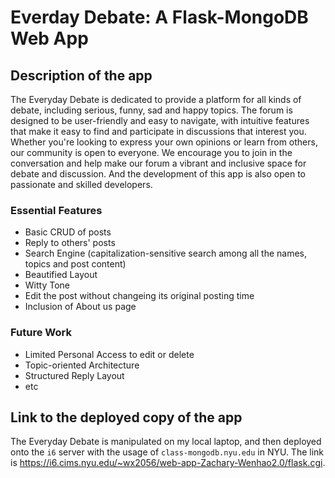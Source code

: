 # Everday Debate: A Flask-MongoDB Web App

## Description of the app
The Everyday Debate is dedicated to provide a platform for all kinds of debate, including serious, funny, sad and happy topics. The forum is designed to be user-friendly and easy to navigate, with intuitive features that make it easy to find and participate in discussions that interest you. Whether you're looking to express your own opinions or learn from others, our community is open to everyone. We encourage you to join in the conversation and help make our forum a vibrant and inclusive space for debate and discussion. And the development of this app is also open to passionate and skilled developers.

### Essential Features 

- Basic CRUD of posts
- Reply to others' posts
- Search Engine (capitalization-sensitive search among all the names, topics and post content)
- Beautified Layout
- Witty Tone
- Edit the post without changeing its original posting time
- Inclusion of About us page

### Future Work

- Limited Personal Access to edit or delete
- Topic-oriented Architecture
- Structured Reply Layout
- etc


## Link to the deployed copy of the app
The Everyday Debate is manipulated on my local laptop, and then deployed onto the `i6` server with the usage of `class-mongodb.nyu.edu` in NYU. The link is
https://i6.cims.nyu.edu/~wx2056/web-app-Zachary-Wenhao2.0/flask.cgi. 


